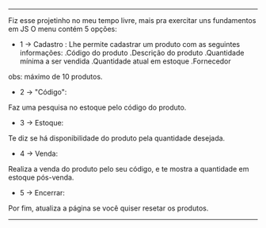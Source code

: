 ----------------------------------------------------------------------------------

Fiz esse projetinho no meu tempo livre, mais pra exercitar uns fundamentos em JS
O menu contém 5 opções:

* 1 -> Cadastro :
Lhe permite cadastrar um produto com as seguintes informações:
  .Código do produto
  .Descrição do produto
  .Quantidade mínima a ser vendida
  .Quantidade atual em estoque
  .Fornecedor
  
obs: máximo de 10 produtos.

* 2 -> "Código":

Faz uma pesquisa no estoque pelo código do produto.

* 3 -> Estoque:

Te diz se há disponibilidade do produto pela quantidade desejada.

* 4 -> Venda:

Realiza a venda do produto pelo seu código, e te mostra a quantidade em estoque pós-venda.

* 5 -> Encerrar:

Por fim, atualiza a página se você quiser resetar os produtos.

---------------------------------------------------------------------------------------------


